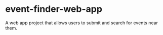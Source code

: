 # event-finder-web-app
A web app project that allows users to submit and search for events near them.
